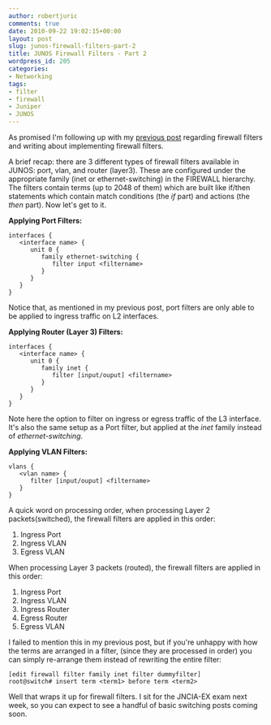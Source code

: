 ```yaml
---
author: robertjuric
comments: true
date: 2010-09-22 19:02:15+00:00
layout: post
slug: junos-firewall-filters-part-2
title: JUNOS Firewall Filters - Part 2
wordpress_id: 205
categories:
- Networking
tags:
- filter
- firewall
- Juniper
- JUNOS
---
```


As promised I'm following up with my [previous post](http://robertj.wordpress.com/2010/09/19/junos-firewall-filters/) regarding firewall filters and writing about implementing firewall filters. 

A brief recap: there are 3 different types of firewall filters available in JUNOS: port, vlan, and router (layer3). These are configured under the appropriate family (inet or ethernet-switching) in the FIREWALL hierarchy. The filters contain terms (up to 2048 of them) which are built like if/then statements which contain match conditions (the _if_ part) and actions (the _then_ part). Now let's get to it.

**Applying Port Filters:**

    
    interfaces {
       <interface name> {
          unit 0 {
             family ethernet-switching {
                filter input <filtername>
             }
          }
       }
    }


Notice that, as mentioned in my previous post, port filters are only able to be applied to ingress traffic on L2 interfaces.

**Applying Router (Layer 3) Filters:**

    
    interfaces {
       <interface name> {
          unit 0 {
             family inet {
                filter [input/ouput] <filtername>
             }
          }
       }
    }


Note here the option to filter on ingress or egress traffic of the L3 interface. It's also the same setup as a Port filter, but applied at the _inet_ family instead of _ethernet-switching_.

**Applying VLAN Filters:**

    
    vlans {
       <vlan name> {
          filter [input/ouput] <filtername>
       }
    }



A quick word on processing order, when processing Layer 2 packets(switched), the firewall filters are applied in this order:
1. Ingress Port
2. Ingress VLAN
3. Egress VLAN

When processing Layer 3 packets (routed), the firewall filters are applied in this order:
1. Ingress Port
2. Ingress VLAN
3. Ingress Router
4. Egress Router
5. Egress VLAN

I failed to mention this in my previous post, but if you're unhappy with how the terms are arranged in a filter, (since they are processed in order) you can simply re-arrange them instead of rewriting the entire filter:

    
    
    [edit firewall filter family inet filter dummyfilter]
    root@switch# insert term <term1> before term <term2>
    



Well that wraps it up for firewall filters. I sit for the JNCIA-EX exam next week, so you can expect to see a handful of basic switching posts coming soon.
